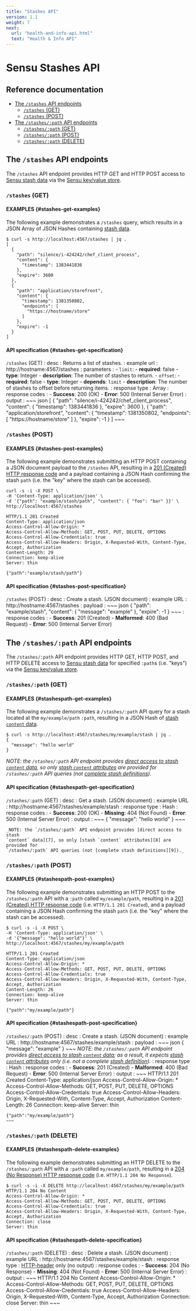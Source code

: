 ```yaml
---
title: "Stashes API"
version: 1.1
weight: 7
next:
  url: "health-and-info-api.html"
  text: "Health & Info API"
---
```


# Sensu Stashes API

## Reference documentation

- [The `/stashes` API endpoints](#the-stashes-api-endpoints)
  - [`/stashes` (GET)](#stashes-get)
  - [`/stashes` (POST)](#stashes-post)
- [The `/stashes/:path` API endpoints](#the-stashespath-api-endpoints)
  - [`/stashes/:path` (GET)](#stashespath-get)
  - [`/stashes/:path` (POST)](#stashespath-post)
  - [`/stashes/:path` (DELETE)](#stashespath-delete)

## The `/stashes` API endpoints

The `/stashes` API endpoint provides HTTP GET and HTTP POST access to [Sensu
stash data][3] via the [Sensu key/value store][4].

### `/stashes` (GET)

#### EXAMPLES {#stashes-get-examples}

The following example demonstrates a `/stashes` query, which results in a JSON
Array of JSON Hashes containing [stash data][3].

~~~
$ curl -s http://localhost:4567/stashes | jq .
[
  {
    "path": "silence/i-424242/chef_client_process",
    "content": {
      "timestamp": 1383441836
    },
    "expire": 3600
  },
  {
    "path": "application/storefront",
    "content": {
      "timestamp": 1381350802,
      "endpoints": [
        "https://hostname/store"
      ]
    },
    "expire": -1
  }
]
~~~

#### API specification {#stashes-get-specification}  

`/stashes` (GET)
: desc
  : Returns a list of stashes.
: example url
  : http://hostname:4567/stashes
: parameters
  : - `limit`:
      - **required**: false
      - **type**: Integer
      - **description**: The number of stashes to return.
    - `offset`:
      - **required**: false
      - **type**: Integer
      - **depends**: `limit`
      - **description**: The number of stashes to offset before returning items.
: response type
  : Array
: response codes
  : - **Success**: 200 (OK)
    - **Error**: 500 (Internal Server Error)
: output
  : ~~~ json
    [
      {
        "path": "silence/i-424242/chef_client_process",
        "content": {
          "timestamp": 1383441836
        },
        "expire": 3600
      },
      {
        "path": "application/storefront",
        "content": {
          "timestamp": 1381350802,
          "endpoints": [
            "https://hostname/store"
          ]
        },
        "expire": -1
      }
    ]
    ~~~

### `/stashes` (POST)

#### EXAMPLES {#stashes-post-examples}

The following example demonstrates submitting an HTTP POST containing a JSON
document payload to the `/stashes` API, resulting in a [201 (Created) HTTP
response code][5] and a payload containing a JSON Hash confirming the stash
`path` (i.e. the "key" where the stash can be accessed).

~~~ shell
curl -s -i -X POST \
-H 'Content-Type: application/json' \
-d '{"path": "example/stash/path", "content": { "foo": "bar" }}' \
http://localhost:4567/stashes

HTTP/1.1 201 Created
Content-Type: application/json
Access-Control-Allow-Origin: *
Access-Control-Allow-Methods: GET, POST, PUT, DELETE, OPTIONS
Access-Control-Allow-Credentials: true
Access-Control-Allow-Headers: Origin, X-Requested-With, Content-Type, Accept, Authorization
Content-Length: 29
Connection: keep-alive
Server: thin

{"path":"example/stash/path"}
~~~

#### API specification {#stashes-post-specification}

`/stashes` (POST)
: desc
  : Create a stash. (JSON document)
: example URL
  : http://hostname:4567/stashes
: payload
  : ~~~ json
    {
      "path": "example/stash",
      "content": {
        "message": "example"
      },
      "expire": -1
    }
    ~~~
: response codes
  : - **Success**: 201 (Created)
    - **Malformed**: 400 (Bad Request)
    - **Error**: 500 (Internal Server Error)

## The `/stashes/:path` API endpoints

The `/stashes/:path` API endpoint provides HTTP GET, HTTP POST, and HTTP DELETE
access to [Sensu stash data][3] for specified `:path`s (i.e. "keys") via the
[Sensu key/value store][4].

### `/stashes/:path` (GET)

#### EXAMPLES {#stashespath-get-examples}

The following example demonstrates a `/stashes/:path` API query for a stash
located at the `my/example/path` `:path`, resulting in a JSON Hash of [stash
`content` data][8].

~~~
$ curl -s http://localhost:4567/stashes/my/example/stash | jq .
{
  "message": "hello world"
}
~~~

_NOTE: the `/stashes/:path` API endpoint provides [direct access to stash
`content` data][7], so only [stash `content` attributes][8] are provided for
`/stashes/:path` API queries (not [complete stash definitions][9])._

#### API specification {#stashespath-get-specification}

`/stashes/:path` (GET)
: desc
  : Get a stash. (JSON document)
: example URL
  : http://hostname:4567/stashes/example/stash
: response type
  : Hash
: response codes
  : - **Success**: 200 (OK)
    - **Missing**: 404 (Not Found)
    - **Error**: 500 (Internal Server Error)
: output
  : ~~~
    {
      "message": "hello world"
    }
    ~~~

    _NOTE: the `/stashes/:path` API endpoint provides [direct access to stash
    `content` data][7], so only [stash `content` attributes][8] are provided for
    `/stashes/:path` API queries (not [complete stash definitions][9])._

### `/stashes/:path` (POST)

#### EXAMPLES {#stashespath-post-examples}

The following example demonstrates submitting an HTTP POST to the
`/stashes/:path` API with a `:path` called `my/example/path`, resulting in a
[201 (Created) HTTP response code][5] (i.e. `HTTP/1.1 201 Created`), and a
payload containing a JSON Hash confirming the stash `path` (i.e. the "key" where
the stash can be accessed).

~~~ shell
$ curl -s -i -X POST \
-H 'Content-Type: application/json' \
-d '{"message": "hello world"}' \
http://localhost:4567/stashes/my/example/path

HTTP/1.1 201 Created
Content-Type: application/json
Access-Control-Allow-Origin: *
Access-Control-Allow-Methods: GET, POST, PUT, DELETE, OPTIONS
Access-Control-Allow-Credentials: true
Access-Control-Allow-Headers: Origin, X-Requested-With, Content-Type, Accept, Authorization
Content-Length: 26
Connection: keep-alive
Server: thin

{"path":"my/example/path"}
~~~

#### API specification {#stashespath-post-specification}

`/stashes/:path` (POST)
: desc
  : Create a stash. (JSON document)
: example URL
  : http://hostname:4567/stashes/example/stash
: payload
  : ~~~ json
    {
      "message": "example"
    }
    ~~~
    _NOTE: the `/stashes/:path` API endpoint provides [direct access to stash
    `content` data][7]; as a result, it expects [stash `content` attributes][8]
    only (i.e. not a complete [stash definition][9])._
: response type
  : Hash
: response codes
  : - **Success**: 201 (Created)
    - **Malformed**: 400 (Bad Request)
    - **Error**: 500 (Internal Server Error)
: output
  : ~~~
    HTTP/1.1 201 Created
    Content-Type: application/json
    Access-Control-Allow-Origin: *
    Access-Control-Allow-Methods: GET, POST, PUT, DELETE, OPTIONS
    Access-Control-Allow-Credentials: true
    Access-Control-Allow-Headers: Origin, X-Requested-With, Content-Type, Accept, Authorization
    Content-Length: 26
    Connection: keep-alive
    Server: thin

    {"path":"my/example/path"}
    ~~~

### `/stashes/:path` (DELETE)

#### EXAMPLES {#stashespath-delete-examples}

The following example demonstrates submitting an HTTP DELETE to the
`/stashes/:path` API with a `:path` called `my/example/path`, resulting in a
[204 (No Response) HTTP response code][5] (i.e. `HTTP/1.1 204 No Response`).

~~~ shell
$ curl -s -i -X DELETE http://localhost:4567/stashes/my/example/path                                                                                                                                                                                        
HTTP/1.1 204 No Content
Access-Control-Allow-Origin: *
Access-Control-Allow-Methods: GET, POST, PUT, DELETE, OPTIONS
Access-Control-Allow-Credentials: true
Access-Control-Allow-Headers: Origin, X-Requested-With, Content-Type, Accept, Authorization
Connection: close
Server: thin
~~~

#### API specification {#stashespath-delete-specification}

`/stashes/:path` (DELETE)
: desc
  : Delete a stash. (JSON document)
: example URL
  : http://hostname:4567/stashes/example/stash
: response type
  : [HTTP-header][10] only (no output)
: response codes
  : - **Success**: 204 (No Response)
    - **Missing**: 404 (Not Found)
    - **Error**: 500 (Internal Server Error)
: output
  : ~~~
    HTTP/1.1 204 No Content
    Access-Control-Allow-Origin: *
    Access-Control-Allow-Methods: GET, POST, PUT, DELETE, OPTIONS
    Access-Control-Allow-Credentials: true
    Access-Control-Allow-Headers: Origin, X-Requested-With, Content-Type, Accept, Authorization
    Connection: close
    Server: thin
    ~~~

[1]:  https://en.wikipedia.org/wiki/Key-value_database
[2]:  ../reference/events.html
[3]:  ../reference/stashes.html#what-is-a-sensu-stash
[4]:  ../reference/stashes.html#the-sensu-keyvalue-store
[5]:  https://en.wikipedia.org/wiki/List_of_HTTP_status_codes
[6]:  #stashes-get
[7]:  ../reference/stashes.html#direct-access-to-stash-content-data
[8]:  ../reference/stashes.html#content-attributes
[9]:  ../reference/stashes.html#stash-definition-specification
[10]: https://www.w3.org/Protocols/rfc2616/rfc2616-sec14.html
